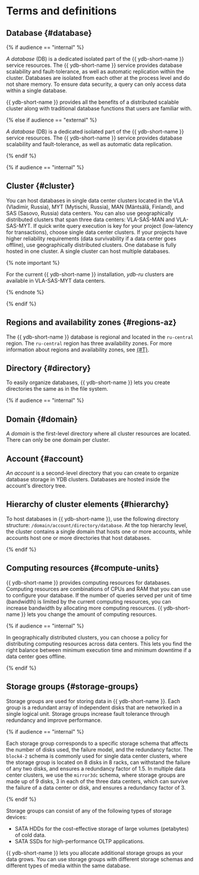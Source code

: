 # Terms and definitions

## Database {#database}

{% if audience == "internal" %}

*A database* (DB) is a dedicated isolated part of the {{ ydb-short-name }} service resources. The {{ ydb-short-name }} service provides database scalability and fault-tolerance, as well as automatic replication within the cluster. Databases are isolated from each other at the process level and do not share memory. To ensure data security, a query can only access data within a single database.

{{ ydb-short-name }} provides all the benefits of a distributed scalable cluster along with traditional database functions that users are familiar with.

{% else if audience == "external" %}

*A database* (DB) is a dedicated isolated part of the {{ ydb-short-name }} service resources. The {{ ydb-short-name }} service provides database scalability and fault-tolerance, as well as automatic data replication.

{% endif %}

{% if audience == "internal" %}

## Cluster {#cluster}

You can host databases in single data center clusters located in the VLA (Vladimir, Russia), MYT (Mytischi, Russia), MAN (Mäntsälä, Finland), and SAS (Sasovo, Russia) data centers. You can also use geographically distributed clusters that span three data centers: VLA-SAS-MAN and VLA-SAS-MYT. If quick write query execution is key for your project (low-latency for transactions), choose single data center clusters. If your projects have higher reliability requirements (data survivability if a data center goes offline), use geographically distributed clusters. One database is fully hosted in one cluster. A single cluster can host multiple databases.

{% note important %}

For the current {{ ydb-short-name }} installation, *ydb-ru* clusters are available in VLA-SAS-MYT data centers.

{% endnote %}

{% endif %}

## Regions and availability zones {#regions-az}

The {{ ydb-short-name }} database is regional and located in the `ru-central` region. The `ru-central` region has three availability zones. For more information about regions and availability zones, see [{#T}](../../overview/concepts/geo-scope.md).

## Directory {#directory}

To easily organize databases, {{ ydb-short-name }} lets you create directories the same as in the file system.

{% if audience == "internal" %}

## Domain {#domain}

*A domain* is the first-level directory where all cluster resources are located. There can only be one domain per cluster.

## Account {#account}

*An account* is a second-level directory that you can create to organize database storage in YDB clusters. Databases are hosted inside the account's directory tree.

## Hierarchy of cluster elements {#hierarchy}

To host databases in {{ ydb-short-name }}, use the following directory structure: ```/domain/account/directory/database```.
At the top hierarchy level, the cluster contains a single domain that hosts one or more accounts, while accounts host one or more directories that host databases.

{% endif %}

## Computing resources {#compute-units}

{{ ydb-short-name }} provides computing resources for databases. Computing resources are combinations of CPUs and RAM that you can use to configure your database. If the number of queries served per unit of time (bandwidth) is limited by the current computing resources, you can increase bandwidth by allocating more computing resources. {{ ydb-short-name }} lets you change the amount of computing resources.

{% if audience == "internal" %}

In geographically distributed clusters, you can choose a policy for distributing computing resources across data centers. This lets you find the right balance between minimum execution time and minimum downtime if a data center goes offline.

{% endif %}

## Storage groups {#storage-groups}

Storage groups are used for storing data in {{ ydb-short-name }}. Each group is a redundant array of independent disks that are networked in a single logical unit. Storage groups increase fault tolerance through redundancy and improve performance.

{% if audience == "internal" %}

Each storage group corresponds to a specific storage schema that affects the number of disks used, the failure model, and the redundancy factor. The ``block4-2`` schema is commonly used for single data center clusters, where the storage group is located on 8 disks in 8 racks, can withstand the failure of any two disks, and ensures a redundancy factor of 1.5. In multiple data center clusters, we use the ``mirror3dc`` schema, where storage groups are made up of 9 disks, 3 in each of the three data centers, which can survive the failure of a data center or disk, and ensures a redundancy factor of 3.

{% endif %}

Storage groups can consist of any of the following types of storage devices:

* SATA HDDs for the cost-effective storage of large volumes (petabytes) of cold data.
* SATA SSDs for high-performance OLTP applications.

{{ ydb-short-name }} lets you allocate additional storage groups as your data grows. You can use storage groups with different storage schemas and different types of media within the same database.

